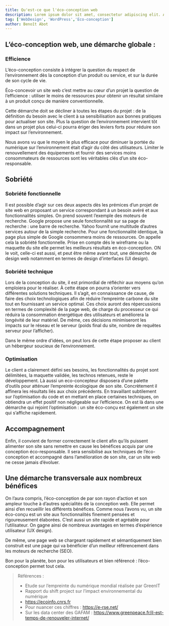 ```yaml
---
title: Qu'est-ce que l'éco-conception web
description: Lorem ipsum dolor sit amet, consectetur adipiscing elit. Aliquam id fringilla nunc, vitae pellentesque diam. Quisque euismod, velit vel posuere porttitor, ex libero tristique augue, sit amet efficitur libero ligula sit amet nunc. Sed sit amet pretium turpis.
tag: ['WebDesign', 'WordPress','Eco-conception']
author: Benoît Abot
---
```


## L’éco-conception web, une démarche globale :

### Efficience

L’éco-conception consiste à intégrer la question du respect de l’environnement dès la conception d’un produit ou service, et sur la durée de son cycle de vie. 

Éco-concevoir un site web c’est mettre au cœur d’un projet la question de l’efficience : utiliser le moins de ressources pour obtenir un résultat similaire à un produit conçu de manière conventionnelle. 

Cette démarche doit se décliner à toutes les étapes du projet : de la définition du besoin avec le client à sa sensibilisation aux bonnes pratiques pour actualiser son site. Plus la question de l’environnement intervient tôt dans un projet plus celui-ci pourra ériger des leviers forts pour réduire son impact sur l’environnement. 

Nous avons vu que le moyen le plus efficace pour diminuer la portée du numérique sur l’environnement était d’agir du côté des utilisateurs. Limiter le renouvellement des équipements et fournir des services moins consommateurs de ressources sont les véritables clés d’un site éco-responsable.  

## Sobriété

### Sobriété fonctionnelle

Il est possible d’agir sur ces deux aspects dès les prémices d’un projet de site web en proposant un service correspondant à un besoin avéré et aux fonctionnalités simples. On prend souvent l’exemple des moteurs de recherche. Google propose une seule fonctionnalité sur sa page de recherche : une barre de recherche. Yahoo fournit une multitude d’autres services autour de la simple recherche. Pour une fonctionnalité identique, la page plus simple de Google consommera moins de ressources. On appelle cela la sobriété fonctionnelle. Prise en compte dés le wireframe ou la maquette du site elle permet les meilleurs résultats en éco-conception. ON le voit, celle-ci est aussi, et peut être même avant tout, une démarche de design web notamment en termes de design d’interfaces (UI design).

### Sobriété technique

Lors de la conception du site, il est primordial de réfléchir aux moyens qu’on emploiera pour le réaliser. À cette étape on pourra s’orienter vers différentes solutions techniques. Il s’agit, en connaissance de cause, de faire des choix technologiques afin de réduire l’empreinte carbone du site tout en fournissant un service optimal. Ces choix auront des répercussions en termes de complexité de la page web, de charge du processeur ce qui réduira la consommation énergétique des utilisateurs et améliorera la longévité de leur matériel. De même, ces décisions minimiseront les impacts sur le réseau et le serveur (poids final du site, nombre de requêtes serveur pour l’afficher).

Dans le même ordre d’idées, on peut lors de cette étape proposer au client un hébergeur soucieux de l’environnement. 

### Optimisation

Le client a clairement défini ses besoins, les fonctionnalités du projet sont délimitées, la maquette validée, les technos retenues, reste le développement. Là aussi un eco-concepteur disposera d’une palette d’outils pour atténuer l’empreinte écologique de son site. Concrètement il affinera les résultats liés aux choix précédents. En travaillant subtilement sur l’optimisation du code et en mettant en place certaines techniques, on obtiendra un effet positif non négligeable sur l’efficience. On est là dans une démarche qui rejoint l’optimisation : un site éco-conçu est également un site qui s’affiche rapidement.

## Accompagnement

Enfin, il convient de former correctement le client afin qu’ils puissent alimenter son site sans remettre en cause les bénéfices acquis par une conception éco-responsable. Il sera sensibilisé aux techniques de l’éco-conception et accompagné dans l’amélioration de son site, car un site web ne cesse jamais d’évoluer.

## Une démarche transversale aux nombreux bénéfices

On l’aura compris, l’éco-conception de par son rayon d’action et son ampleur touche à d’autres spécialités de la conception web. Elle permet ainsi d’en recueillir les différents bénéfices. 
Comme nous l’avons vu, un site éco-conçu est un site aux fonctionnalités finement pensées et rigoureusement élaborées. C’est aussi un site rapide et agréable pour l’utilisateur.
On gagne ainsi de nombreux avantages en termes d’expérience utilisateur (UX design).

De même, une page web se chargeant rapidement et sémantiquement bien construit est une page qui va bénéficier d’un meilleur référencement dans les moteurs de recherche (SEO).

Bon pour la planète, bon pour les utilisateurs et bien référencé : l’éco-conception permet tout cela.

> Références : 
> 
> - Etude sur l’empreinte du numérique mondial réalisée par GreenIT
> - Rapport du shift project sur l’impact environnemental du numérique
> - https://ecoinfo.cnrs.fr
> - Pour nuancer ces chiffres : https://e-rse.net/
> - Sur les data center des GAFAM : https://www.greenpeace.fr/il-est-temps-de-renouveler-internet/